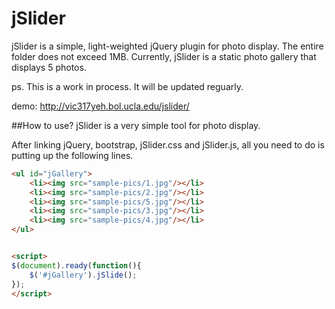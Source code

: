 jSlider
=======

jSlider is a simple, light-weighted jQuery plugin for photo display. The entire folder does not exceed 1MB. Currently, jSlider is a static photo gallery that displays 5 photos.

ps. This is a work in process. It will be updated reguarly.


demo: http://vic317yeh.bol.ucla.edu/jslider/

##How to use?
jSlider is a very simple tool for photo display.

After linking jQuery, bootstrap, jSlider.css and jSlider.js, all you need to do is putting up the following lines.

```html
<ul id="jGallery">
	<li><img src="sample-pics/1.jpg"/></li>
	<li><img src="sample-pics/2.jpg"/></li>
	<li><img src="sample-pics/5.jpg"/></li>
	<li><img src="sample-pics/3.jpg"/></li>	
	<li><img src="sample-pics/4.jpg"/></li>
</ul>


<script>
$(document).ready(function(){
	$('#jGallery').jSlide();
});
</script>
```
